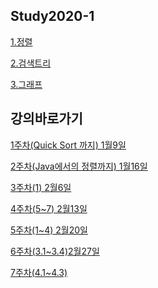  Study2020-1
 ----------
[1.정렬](https://github.com/pknunan/Study2020-1/tree/master/1.%EC%A0%95%EB%A0%AC)

[2.검색트리](https://github.com/pknunan/Study2020-1/tree/master/2.%EA%B2%80%EC%83%89%ED%8A%B8%EB%A6%AC)

[3.그래프](https://github.com/pknunan/Study2020-1/tree/master/3.%EA%B7%B8%EB%9E%98%ED%94%84)


강의바로가기
-------

[1주차(Quick Sort 까지) 1월9일](https://www.youtube.com/watch?v=0dG7xTt5IfQ&list=PL52K_8WQO5oUuH06MLOrah4h05TZ4n38l&index=8)

[2주차(Java에서의 정렬까지) 1월16일](https://www.youtube.com/watch?v=ihyg2OR8IR0&list=PL52K_8WQO5oUuH06MLOrah4h05TZ4n38l&index=11)

[3주차(1) 2월6일](https://www.youtube.com/watch?v=TdakkF5Xh6o&index=19&list=PL52K_8WQO5oUuH06MLOrah4h05TZ4n38l)

[4주차(5~7) 2월13일](https://www.youtube.com/watch?v=gF20ZSplxZE&index=23&list=PL52K_8WQO5oUuH06MLOrah4h05TZ4n38l&t=7s)

[5주차(1~4) 2월20일](https://www.youtube.com/watch?v=hiW1KAyN1sc)

[6주차(3.1~3.4)2월27일](https://www.youtube.com/watch?v=i4ZDgJS0_yM&list=PL52K_8WQO5oUuH06MLOrah4h05TZ4n38l&index=33)

[7주차(4.1~4.3)](https://www.youtube.com/watch?v=QH-Btq8SgLQ&list=PL52K_8WQO5oUuH06MLOrah4h05TZ4n38l&index=37)
